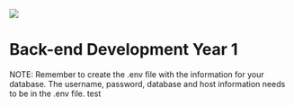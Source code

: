 ![](http://images.restapi.co.za/pvt/Noroff-64.png)
# Back-end Development Year 1
 
NOTE: Remember to create the .env file with the information for your database. The username, password, database and host information needs to be in the .env file.
test
